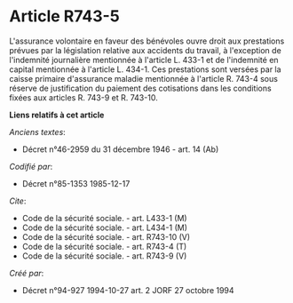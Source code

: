 # Article R743-5

L'assurance volontaire en faveur des bénévoles ouvre droit aux prestations prévues par la législation relative aux accidents
du travail, à l'exception de l'indemnité journalière mentionnée à l'article L. 433-1 et de l'indemnité en capital mentionnée
à l'article L. 434-1. Ces prestations sont versées par la caisse primaire d'assurance maladie mentionnée à l'article R. 743-4
sous réserve de justification du paiement des cotisations dans les conditions fixées aux articles R. 743-9 et R. 743-10.

**Liens relatifs à cet article**

_Anciens textes_:

  - Décret n°46-2959 du 31 décembre 1946 - art. 14 (Ab)

_Codifié par_:

  - Décret n°85-1353 1985-12-17

_Cite_:

  - Code de la sécurité sociale. - art. L433-1 (M)
  - Code de la sécurité sociale. - art. L434-1 (M)
  - Code de la sécurité sociale. - art. R743-10 (V)
  - Code de la sécurité sociale. - art. R743-4 (T)
  - Code de la sécurité sociale. - art. R743-9 (V)

_Créé par_:

  - Décret n°94-927 1994-10-27 art. 2 JORF 27 octobre 1994
